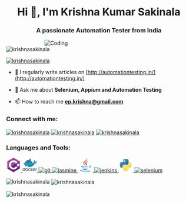 <h1 align="center">Hi 👋, I'm Krishna Kumar Sakinala</h1>
<h3 align="center">A passionate Automation Tester from India</h3>
<img align="right" alt="Coding" width="400" src="https://cdn.dribbble.com/users/1162077/screenshots/3848914/programmer.gif">

<p align="left"> <img src="https://komarev.com/ghpvc/?username=krishnasakinala&label=Profile%20views&color=0e75b6&style=flat" alt="krishnasakinala" /> </p>

<p align="left"> <a href="https://twitter.com/krishnasakinala" target="blank"><img src="https://img.shields.io/twitter/follow/krishnasakinala?logo=twitter&style=for-the-badge" alt="krishnasakinala" /></a> </p>

- 📝 I regularly write articles on [http://automationtesting.in/](http://automationtesting.in/)

- 💬 Ask me about **Selenium, Appium and Automation Testing**

- 📫 How to reach me **ep.krishna@gmail.com**

<h3 align="left">Connect with me:</h3>
<p align="left">
<a href="https://twitter.com/krishnasakinala" target="blank"><img align="center" src="https://raw.githubusercontent.com/rahuldkjain/github-profile-readme-generator/master/src/images/icons/Social/twitter.svg" alt="krishnasakinala" height="30" width="40" /></a>
<a href="https://linkedin.com/in/krishnasakinala" target="blank"><img align="center" src="https://raw.githubusercontent.com/rahuldkjain/github-profile-readme-generator/master/src/images/icons/Social/linked-in-alt.svg" alt="krishnasakinala" height="30" width="40" /></a>
<a href="https://www.youtube.com/c/krishnasakinala" target="blank"><img align="center" src="https://raw.githubusercontent.com/rahuldkjain/github-profile-readme-generator/master/src/images/icons/Social/youtube.svg" alt="krishnasakinala" height="30" width="40" /></a>
</p>

<h3 align="left">Languages and Tools:</h3>
<p align="left"> <a href="https://www.w3schools.com/cs/" target="_blank" rel="noreferrer"> <img src="https://raw.githubusercontent.com/devicons/devicon/master/icons/csharp/csharp-original.svg" alt="csharp" width="40" height="40"/> </a> <a href="https://www.docker.com/" target="_blank" rel="noreferrer"> <img src="https://raw.githubusercontent.com/devicons/devicon/master/icons/docker/docker-original-wordmark.svg" alt="docker" width="40" height="40"/> </a> <a href="https://git-scm.com/" target="_blank" rel="noreferrer"> <img src="https://www.vectorlogo.zone/logos/git-scm/git-scm-icon.svg" alt="git" width="40" height="40"/> </a> <a href="https://jasmine.github.io/" target="_blank" rel="noreferrer"> <img src="https://www.vectorlogo.zone/logos/jasmine/jasmine-icon.svg" alt="jasmine" width="40" height="40"/> </a> <a href="https://www.java.com" target="_blank" rel="noreferrer"> <img src="https://raw.githubusercontent.com/devicons/devicon/master/icons/java/java-original.svg" alt="java" width="40" height="40"/> </a> <a href="https://www.jenkins.io" target="_blank" rel="noreferrer"> <img src="https://www.vectorlogo.zone/logos/jenkins/jenkins-icon.svg" alt="jenkins" width="40" height="40"/> </a> <a href="https://www.python.org" target="_blank" rel="noreferrer"> <img src="https://raw.githubusercontent.com/devicons/devicon/master/icons/python/python-original.svg" alt="python" width="40" height="40"/> </a> <a href="https://www.selenium.dev" target="_blank" rel="noreferrer"> <img src="https://raw.githubusercontent.com/detain/svg-logos/780f25886640cef088af994181646db2f6b1a3f8/svg/selenium-logo.svg" alt="selenium" width="40" height="40"/> </a> </p>

<p><img align="left" src="https://github-readme-stats.vercel.app/api/top-langs?username=krishnasakinala&show_icons=true&locale=en&layout=compact" alt="krishnasakinala" /></p>

<p>&nbsp;<img align="center" src="https://github-readme-stats.vercel.app/api?username=krishnasakinala&show_icons=true&locale=en" alt="krishnasakinala" /></p>

<p><img align="center" src="https://github-readme-streak-stats.herokuapp.com/?user=krishnasakinala&" alt="krishnasakinala" /></p>

